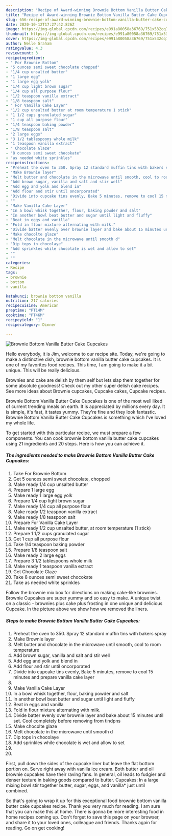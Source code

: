 ```yaml
---
description: "Recipe of Award-winning Brownie Bottom Vanilla Butter Cake Cupcakes"
title: "Recipe of Award-winning Brownie Bottom Vanilla Butter Cake Cupcakes"
slug: 656-recipe-of-award-winning-brownie-bottom-vanilla-butter-cake-cupcakes
date: 2020-10-12T17:27:42.826Z
image: https://img-global.cpcdn.com/recipes/e991a80058a36769/751x532cq70/brownie-bottom-vanilla-butter-cake-cupcakes-recipe-main-photo.jpg
thumbnail: https://img-global.cpcdn.com/recipes/e991a80058a36769/751x532cq70/brownie-bottom-vanilla-butter-cake-cupcakes-recipe-main-photo.jpg
cover: https://img-global.cpcdn.com/recipes/e991a80058a36769/751x532cq70/brownie-bottom-vanilla-butter-cake-cupcakes-recipe-main-photo.jpg
author: Nelle Graham
ratingvalue: 4.3
reviewcount: 3
recipeingredient:
- " For Brownie Bottom"
- "5 ounces semi sweet chocolate chopped"
- "1/4 cup unsalted butter"
- "1 large egg"
- "1 large egg yolk"
- "1/4 cup light brown sugar"
- "1/4 cup all purpose flour"
- "1/2 teaspoon vanilla extract"
- "1/8 teaspoon salt"
- " For Vanilla Cake Layer"
- "1/2 cup unsalted butter at room temperature 1 stick"
- "1 1/2 cups granulated sugar"
- "1 cup all purpose flour"
- "1/4 teaspoon baking powder"
- "1/8 teaspoon salt"
- "2 large eggs"
- "3 1/2 tablespoons whole milk"
- "1 teaspoon vanilla extract"
- " Chocolate Glaze"
- "8 ounces semi sweet chocokate"
- "as needed white sprinkles"
recipeinstructions:
- "Preheat the oven to 350. Spray 12 standard muffin tins with bakers spray"
- "Make Brownie layer"
- "Melt butter and chocolate in the microwave until smooth, cool to room temperature"
- "Add brown sugar, vanilla and salt and stir well"
- "Add egg and yolk and blend in"
- "Add flour and stir until oncorporated"
- "Divide into cupcake tins evenly, Bake 5 minutes, remove to cool 15 minutes and prepare vanilla cake layer"
- ""
- "Make Vanilla Cake Layer"
- "In a bowl whisk together, flour, baking powder and salt"
- "In another bowl beat butter and sugar until light and fluffy"
- "Beat in eggs and vanilla"
- "Fold in flour mixture alternating with milk."
- "Divide batter evenly over brownie layer and bake about 15 minutes until set. Cool completely before removing from tindpns"
- "Make chocolte glaze"
- "Melt chocolate in the microwave until smooth d"
- "Dip tops in chocolaye"
- "Add sprinkles while chocolate is wet and allow to set"
- ""
- ""
categories:
- Recipe
tags:
- brownie
- bottom
- vanilla

katakunci: brownie bottom vanilla 
nutrition: 217 calories
recipecuisine: American
preptime: "PT14M"
cooktime: "PT46M"
recipeyield: "1"
recipecategory: Dinner

---
```



![Brownie Bottom Vanilla Butter Cake Cupcakes](https://img-global.cpcdn.com/recipes/e991a80058a36769/751x532cq70/brownie-bottom-vanilla-butter-cake-cupcakes-recipe-main-photo.jpg)

Hello everybody, it is Jim, welcome to our recipe site. Today, we're going to make a distinctive dish, brownie bottom vanilla butter cake cupcakes. It is one of my favorites food recipes. This time, I am going to make it a bit unique. This will be really delicious.

Brownies and cake are delish by them self but lets slap them together for some absolute goodness! Check out my other super delish cake recipes. See more ideas about Brownie cupcakes, Cupcake cakes, Cupcake recipes.

Brownie Bottom Vanilla Butter Cake Cupcakes is one of the most well liked of current trending meals on earth. It is appreciated by millions every day. It is simple, it's fast, it tastes yummy. They're fine and they look fantastic. Brownie Bottom Vanilla Butter Cake Cupcakes is something which I've loved my whole life.


To get started with this particular recipe, we must prepare a few components. You can cook brownie bottom vanilla butter cake cupcakes using 21 ingredients and 20 steps. Here is how you can achieve it.

<!--inarticleads1-->

##### The ingredients needed to make Brownie Bottom Vanilla Butter Cake Cupcakes:

1. Take  For Brownie Bottom
1. Get 5 ounces semi sweet chocolate, chopped
1. Make ready 1/4 cup unsalted butter
1. Prepare 1 large egg
1. Make ready 1 large egg yolk
1. Prepare 1/4 cup light brown sugar
1. Make ready 1/4 cup all purpose flour
1. Make ready 1/2 teaspoon vanilla extract
1. Make ready 1/8 teaspoon salt
1. Prepare  For Vanilla Cake Layer
1. Make ready 1/2 cup unsalted butter, at room temperature (1 stick)
1. Prepare 1 1/2 cups granulated sugar
1. Get 1 cup all purpose flour
1. Take 1/4 teaspoon baking powder
1. Prepare 1/8 teaspoon salt
1. Make ready 2 large eggs
1. Prepare 3 1/2 tablespoons whole milk
1. Make ready 1 teaspoon vanilla extract
1. Get  Chocolate Glaze
1. Take 8 ounces semi sweet chocokate
1. Take as needed white sprinkles


Follow the brownie mix box for directions on making cake-like brownies. Brownie Cupcakes are super yummy and so easy to make. A unique twist on a classic - brownies plus cake plus frosting in one unique and delicious Cupcake. In the picture above we show how we removed the liners. 

<!--inarticleads2-->

##### Steps to make Brownie Bottom Vanilla Butter Cake Cupcakes:

1. Preheat the oven to 350. Spray 12 standard muffin tins with bakers spray
1. Make Brownie layer
1. Melt butter and chocolate in the microwave until smooth, cool to room temperature
1. Add brown sugar, vanilla and salt and stir well
1. Add egg and yolk and blend in
1. Add flour and stir until oncorporated
1. Divide into cupcake tins evenly, Bake 5 minutes, remove to cool 15 minutes and prepare vanilla cake layer
1. 
1. Make Vanilla Cake Layer
1. In a bowl whisk together, flour, baking powder and salt
1. In another bowl beat butter and sugar until light and fluffy
1. Beat in eggs and vanilla
1. Fold in flour mixture alternating with milk.
1. Divide batter evenly over brownie layer and bake about 15 minutes until set. Cool completely before removing from tindpns
1. Make chocolte glaze
1. Melt chocolate in the microwave until smooth d
1. Dip tops in chocolaye
1. Add sprinkles while chocolate is wet and allow to set
1. 
1. 


First, pull down the sides of the cupcake liner but leave the flat bottom portion on. Serve right away with vanilla ice cream. Both butter and oil brownie cupcakes have their raving fans. In general, oil leads to fudgier and denser texture in baking goods compared to butter. Cupcakes: In a large mixing bowl stir together butter, sugar, eggs, and vanilla* just until combined. 

So that's going to wrap it up for this exceptional food brownie bottom vanilla butter cake cupcakes recipe. Thank you very much for reading. I am sure that you can make this at home. There is gonna be more interesting food in home recipes coming up. Don't forget to save this page on your browser, and share it to your loved ones, colleague and friends. Thanks again for reading. Go on get cooking!
